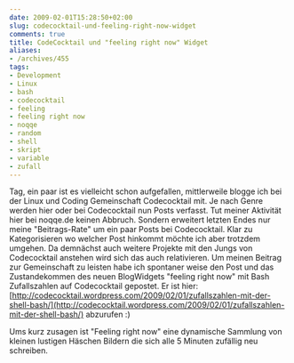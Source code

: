 ```yaml
---
date: 2009-02-01T15:28:50+02:00
slug: codecocktail-und-feeling-right-now-widget
comments: true
title: CodeCocktail und "feeling right now" Widget
aliases:
- /archives/455
tags:
- Development
- Linux
- bash
- codecocktail
- feeling
- feeling right now
- noqqe
- random
- shell
- skript
- variable
- zufall
---
```


Tag, ein paar ist es vielleicht schon aufgefallen, mittlerweile blogge ich
bei der Linux und Coding Gemeinschaft Codecocktail mit. Je nach Genre
werden hier oder bei Codecocktail nun Posts verfasst. Tut meiner Aktivität
hier bei noqqe.de keinen Abbruch. Sondern erweitert letzten Endes nur meine
"Beitrags-Rate" um ein paar Posts bei Codecocktail. Klar zu Kategorisieren
wo welcher Post hinkommt möchte ich aber trotzdem umgehen. Da demnächst
auch weitere Projekte mit den Jungs von Codecocktail anstehen wird sich das
auch relativieren. Um meinen Beitrag zur Gemeinschaft zu leisten habe ich
spontaner weise den Post und das Zustandekommen des neuen BlogWidgets
"feeling right now" mit Bash Zufallszahlen auf Codecocktail gepostet. Er
ist hier:
[http://codecocktail.wordpress.com/2009/02/01/zufallszahlen-mit-der-shell-bash/](http://codecocktail.wordpress.com/2009/02/01/zufallszahlen-mit-der-shell-bash/)
abzurufen :)

Ums kurz zusagen ist "Feeling right now" eine dynamische Sammlung von
kleinen lustigen Häschen Bildern die sich alle 5 Minuten zufällig neu
schreiben.
